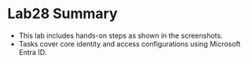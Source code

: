 # Lab28 Summary

- This lab includes hands-on steps as shown in the screenshots.
- Tasks cover core identity and access configurations using Microsoft Entra ID.
